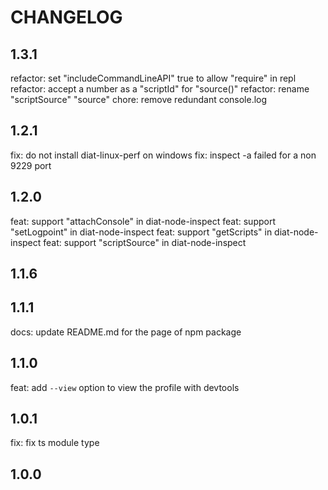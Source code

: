 # CHANGELOG

## 1.3.1
refactor: set "includeCommandLineAPI" true to allow "require" in repl
refactor: accept a number as a "scriptId" for "source()"
refactor: rename "scriptSource" "source"
chore: remove redundant console.log

## 1.2.1
fix: do not install diat-linux-perf on windows
fix: inspect -a failed for a non 9229 port

## 1.2.0
feat: support "attachConsole" in diat-node-inspect
feat: support "setLogpoint" in diat-node-inspect
feat: support "getScripts" in diat-node-inspect
feat: support "scriptSource" in diat-node-inspect

## 1.1.6

## 1.1.1
docs: update README.md for the page of npm package

## 1.1.0
feat: add `--view` option to view the profile with devtools

## 1.0.1
fix: fix ts module type

## 1.0.0
